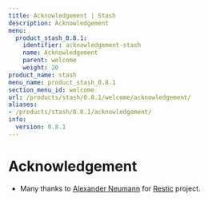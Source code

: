```yaml
---
title: Acknowledgement | Stash
description: Acknowledgement
menu:
  product_stash_0.8.1:
    identifier: acknowledgement-stash
    name: Acknowledgement
    parent: welcome
    weight: 20
product_name: stash
menu_name: product_stash_0.8.1
section_menu_id: welcome
url: /products/stash/0.8.1/welcome/acknowledgement/
aliases:
- /products/stash/0.8.1/acknowledgement/
info:
  version: 0.8.1
---
```


# Acknowledgement
 - Many thanks to [Alexander Neumann](https://github.com/fd0) for [Restic](https://restic.net) project.
